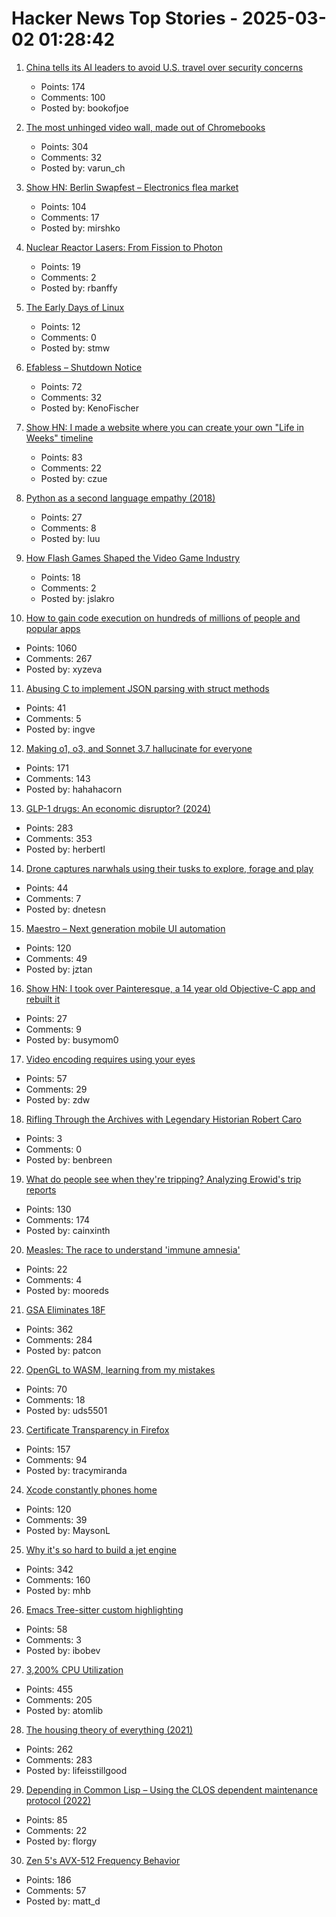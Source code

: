 # Hacker News Top Stories - 2025-03-02 01:28:42

1. [China tells its AI leaders to avoid U.S. travel over security concerns](https://www.wsj.com/world/china/china-ai-us-travel-advisory-ff248349)
   - Points: 174
   - Comments: 100
   - Posted by: bookofjoe

2. [The most unhinged video wall, made out of Chromebooks](https://varun.ch/posts/videowall/)
   - Points: 304
   - Comments: 32
   - Posted by: varun_ch

3. [Show HN: Berlin Swapfest – Electronics flea market](https://www.swapfest.berlin/)
   - Points: 104
   - Comments: 17
   - Posted by: mirshko

4. [Nuclear Reactor Lasers: From Fission to Photon](http://toughsf.blogspot.com/2019/04/nuclear-reactor-lasers-from-fission-to.html)
   - Points: 19
   - Comments: 2
   - Posted by: rbanffy

5. [The Early Days of Linux](https://lwn.net/Articles/928581/)
   - Points: 12
   - Comments: 0
   - Posted by: stmw

6. [Efabless – Shutdown Notice](https://efabless.com/notice)
   - Points: 72
   - Comments: 32
   - Posted by: KenoFischer

7. [Show HN: I made a website where you can create your own "Life in Weeks" timeline](https://lifeweeks.app/)
   - Points: 83
   - Comments: 22
   - Posted by: czue

8. [Python as a second language empathy (2018)](https://ballingt.com/python-second-language-empathy/)
   - Points: 27
   - Comments: 8
   - Posted by: luu

9. [How Flash Games Shaped the Video Game Industry](https://www.flashgamehistory.com/)
   - Points: 18
   - Comments: 2
   - Posted by: jslakro

10. [How to gain code execution on hundreds of millions of people and popular apps](https://kibty.town/blog/todesktop/)
   - Points: 1060
   - Comments: 267
   - Posted by: xyzeva

11. [Abusing C to implement JSON parsing with struct methods](https://xnacly.me/posts/2025/json-parser-in-c-with-methods/)
   - Points: 41
   - Comments: 5
   - Posted by: ingve

12. [Making o1, o3, and Sonnet 3.7 hallucinate for everyone](https://bengarcia.dev/making-o1-o3-and-sonnet-3-7-hallucinate-for-everyone)
   - Points: 171
   - Comments: 143
   - Posted by: hahahacorn

13. [GLP-1 drugs: An economic disruptor? (2024)](https://wildfirelabs.substack.com/p/the-100-trillion-disruption-the-unforeseen)
   - Points: 283
   - Comments: 353
   - Posted by: herbertl

14. [Drone captures narwhals using their tusks to explore, forage and play](https://phys.org/news/2025-02-drone-captures-narwhals-tusks-explore.html)
   - Points: 44
   - Comments: 7
   - Posted by: dnetesn

15. [Maestro – Next generation mobile UI automation](https://github.com/mobile-dev-inc/Maestro)
   - Points: 120
   - Comments: 49
   - Posted by: jztan

16. [Show HN: I took over Painteresque, a 14 year old Objective-C app and rebuilt it](https://apps.apple.com/ca/app/painteresque-photo-to-sketch/id6742038583)
   - Points: 27
   - Comments: 9
   - Posted by: busymom0

17. [Video encoding requires using your eyes](https://redvice.org/2025/encoding-requires-eyes/)
   - Points: 57
   - Comments: 29
   - Posted by: zdw

18. [Rifling Through the Archives with Legendary Historian Robert Caro](https://www.smithsonianmag.com/history/rifling-through-archives-legendary-historian-robert-caro-180985956/)
   - Points: 3
   - Comments: 0
   - Posted by: benbreen

19. [What do people see when they're tripping? Analyzing Erowid's trip reports](https://themicrodose.substack.com/p/what-do-people-see-when-theyre-tripping)
   - Points: 130
   - Comments: 174
   - Posted by: cainxinth

20. [Measles: The race to understand 'immune amnesia'](https://www.bbc.com/future/article/20211112-the-people-with-immune-amnesia)
   - Points: 22
   - Comments: 4
   - Posted by: mooreds

21. [GSA Eliminates 18F](https://www.nextgov.com/people/2025/03/gsa-eliminates-18f/403400/)
   - Points: 362
   - Comments: 284
   - Posted by: patcon

22. [OpenGL to WASM, learning from my mistakes](https://uds5501.github.io/mindpalace/2025/03/01/opengl-webgl-porting.html)
   - Points: 70
   - Comments: 18
   - Posted by: uds5501

23. [Certificate Transparency in Firefox](https://blog.transparency.dev/ct-in-firefox)
   - Points: 157
   - Comments: 94
   - Posted by: tracymiranda

24. [Xcode constantly phones home](https://lapcatsoftware.com/articles/2025/2/5.html?__readwiseLocation=)
   - Points: 120
   - Comments: 39
   - Posted by: MaysonL

25. [Why it's so hard to build a jet engine](https://www.construction-physics.com/p/why-its-so-hard-to-build-a-jet-engine)
   - Points: 342
   - Comments: 160
   - Posted by: mhb

26. [Emacs Tree-sitter custom highlighting](https://amitp.blogspot.com/2025/02/emacs-tree-sitter-custom-highlighting.html)
   - Points: 58
   - Comments: 3
   - Posted by: ibobev

27. [3,200% CPU Utilization](https://josephmate.github.io/2025-02-26-3200p-cpu-util/)
   - Points: 455
   - Comments: 205
   - Posted by: atomlib

28. [The housing theory of everything (2021)](https://worksinprogress.co/issue/the-housing-theory-of-everything/)
   - Points: 262
   - Comments: 283
   - Posted by: lifeisstillgood

29. [Depending in Common Lisp – Using the CLOS dependent maintenance protocol (2022)](https://stevelosh.com/blog/2022/08/depending-in-common-lisp/)
   - Points: 85
   - Comments: 22
   - Posted by: florgy

30. [Zen 5's AVX-512 Frequency Behavior](https://chipsandcheese.com/p/zen-5s-avx-512-frequency-behavior)
   - Points: 186
   - Comments: 57
   - Posted by: matt_d

